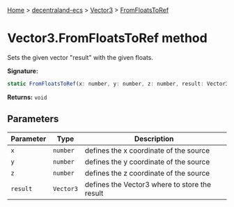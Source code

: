 [Home](./index) &gt; [decentraland-ecs](./decentraland-ecs.md) &gt; [Vector3](./decentraland-ecs.vector3.md) &gt; [FromFloatsToRef](./decentraland-ecs.vector3.fromfloatstoref.md)

# Vector3.FromFloatsToRef method

Sets the given vector "result" with the given floats.

**Signature:**
```javascript
static FromFloatsToRef(x: number, y: number, z: number, result: Vector3): void;
```
**Returns:** `void`

## Parameters

|  Parameter | Type | Description |
|  --- | --- | --- |
|  `x` | `number` | defines the x coordinate of the source |
|  `y` | `number` | defines the y coordinate of the source |
|  `z` | `number` | defines the z coordinate of the source |
|  `result` | `Vector3` | defines the Vector3 where to store the result |

